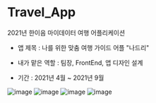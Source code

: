 # Travel_App
2021년 한이음 마이데이터 여행 어플리케이션

- 앱 제목 : 나를 위한 맞춤 여행 가이드 어플 "나드리"

- 내가 맡은 역할 : 팀장, FrontEnd, 앱 디자인 설계

- 기간 : 2021년 4월 ~ 2021년 9월


![image](https://user-images.githubusercontent.com/64017307/218738014-1a70ee3c-6414-47a5-8c96-0c1b8ce187ea.png)
![image](https://user-images.githubusercontent.com/64017307/218738258-88978a21-5f28-4585-9005-f8826d09a78d.png)
![image](https://user-images.githubusercontent.com/64017307/218738269-b88e79f3-859a-46c2-876f-0ea329f7bcd3.png)
![image](https://user-images.githubusercontent.com/64017307/218738285-d8218be7-800a-4fee-a60a-45d02551eedb.png)
